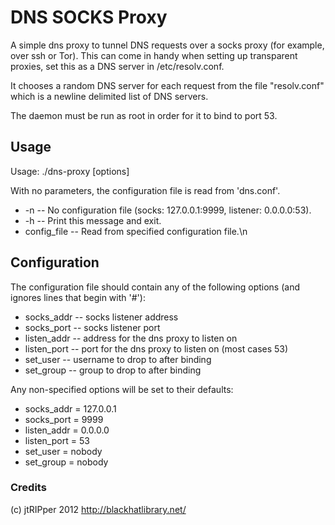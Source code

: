 # DNS SOCKS Proxy

A simple dns proxy to tunnel DNS requests over a socks proxy (for example, over ssh or Tor). This can come in handy when setting up transparent proxies, set this as a DNS server in /etc/resolv.conf.

It chooses a random DNS server for each request from the file "resolv.conf" which is a newline delimited list of DNS servers. 

The daemon must be run as root in order for it to bind to port 53.

## Usage

Usage: ./dns-proxy [options]

With no parameters, the configuration file is read from 'dns.conf'.

* -n          -- No configuration file (socks: 127.0.0.1:9999, listener: 0.0.0.0:53).
* -h          -- Print this message and exit.
* config_file -- Read from specified configuration file.\n

## Configuration

The configuration file should contain any of the following options (and ignores lines that begin with '#'):

* socks_addr  -- socks listener address
* socks_port  -- socks listener port
* listen_addr -- address for the dns proxy to listen on
* listen_port -- port for the dns proxy to listen on (most cases 53)
* set_user    -- username to drop to after binding
* set_group   -- group to drop to after binding

Any non-specified options will be set to their defaults:

* socks_addr = 127.0.0.1
* socks_port = 9999
* listen_addr = 0.0.0.0
* listen_port = 53
* set_user = nobody
* set_group = nobody

### Credits

(c) jtRIPper 2012
http://blackhatlibrary.net/
